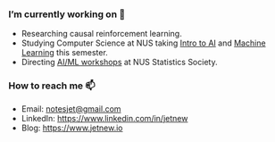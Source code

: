 ### I’m currently working on 🔭

* Researching causal reinforcement learning.
* Studying Computer Science at NUS taking [Intro to AI](https://nusmods.com/modules/CS3243/introduction-to-artificial-intelligence) and [Machine Learning](https://knmnyn.github.io/cs3244-2010/) this semester.
* Directing [AI/ML workshops](https://sites.google.com/view/workshops-statssoc/) at NUS Statistics Society.

### How to reach me 📫

* Email: notesjet@gmail.com
* LinkedIn: https://www.linkedin.com/in/jetnew
* Blog: https://www.jetnew.io
